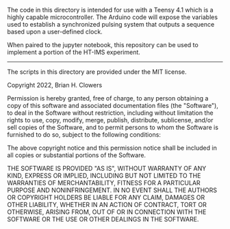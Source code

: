 The code in this directory is intended for use with a Teensy 4.1 which is a highly capable microcontroller. 
The Arduino code will expose the variables used to establish a synchronized pulsing system that outputs 
a sequence based upon a user-defined clock. 

When paired to the jupyter notebook, this repository can be used to implement a portion of the HT-IMS experiment. 

-----------------
The scripts in this directory are provided under the MIT license. 

Copyright 2022, Brian H. Clowers

Permission is hereby granted, free of charge, to any person obtaining a copy of this software and associated documentation files (the "Software"), to deal in the Software without restriction, including without limitation the rights to use, copy, modify, merge, publish, distribute, sublicense, and/or sell copies of the Software, and to permit persons to whom the Software is furnished to do so, subject to the following conditions:

The above copyright notice and this permission notice shall be included in all copies or substantial portions of the Software.

THE SOFTWARE IS PROVIDED "AS IS", WITHOUT WARRANTY OF ANY KIND, EXPRESS OR IMPLIED, INCLUDING BUT NOT LIMITED TO THE WARRANTIES OF MERCHANTABILITY, FITNESS FOR A PARTICULAR PURPOSE AND NONINFRINGEMENT. IN NO EVENT SHALL THE AUTHORS OR COPYRIGHT HOLDERS BE LIABLE FOR ANY CLAIM, DAMAGES OR OTHER LIABILITY, WHETHER IN AN ACTION OF CONTRACT, TORT OR OTHERWISE, ARISING FROM, OUT OF OR IN CONNECTION WITH THE SOFTWARE OR THE USE OR OTHER DEALINGS IN THE SOFTWARE.
